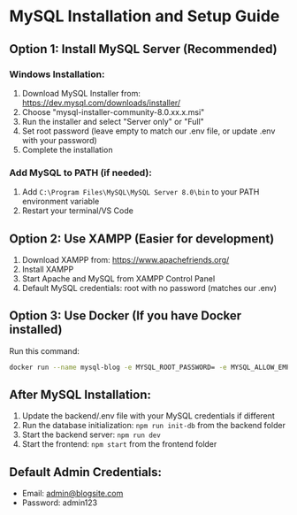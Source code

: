 # MySQL Installation and Setup Guide

## Option 1: Install MySQL Server (Recommended)

### Windows Installation:
1. Download MySQL Installer from: https://dev.mysql.com/downloads/installer/
2. Choose "mysql-installer-community-8.0.xx.x.msi"
3. Run the installer and select "Server only" or "Full"
4. Set root password (leave empty to match our .env file, or update .env with your password)
5. Complete the installation

### Add MySQL to PATH (if needed):
1. Add `C:\Program Files\MySQL\MySQL Server 8.0\bin` to your PATH environment variable
2. Restart your terminal/VS Code

## Option 2: Use XAMPP (Easier for development)

1. Download XAMPP from: https://www.apachefriends.org/
2. Install XAMPP
3. Start Apache and MySQL from XAMPP Control Panel
4. Default MySQL credentials: root with no password (matches our .env)

## Option 3: Use Docker (If you have Docker installed)

Run this command:
```bash
docker run --name mysql-blog -e MYSQL_ROOT_PASSWORD= -e MYSQL_ALLOW_EMPTY_PASSWORD=yes -p 3306:3306 -d mysql:8.0
```

## After MySQL Installation:

1. Update the backend/.env file with your MySQL credentials if different
2. Run the database initialization: `npm run init-db` from the backend folder
3. Start the backend server: `npm run dev`
4. Start the frontend: `npm start` from the frontend folder

## Default Admin Credentials:
- Email: admin@blogsite.com
- Password: admin123
